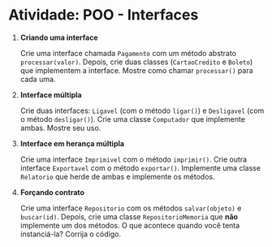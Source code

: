 # Atividade: POO - Interfaces

1. **Criando uma interface**

   Crie uma interface chamada `Pagamento` com um método abstrato `processar(valor)`. Depois, crie duas classes (`CartaoCredito` e `Boleto`) que implementem a interface. Mostre como chamar `processar()` para cada uma.

2. **Interface múltipla**

   Crie duas interfaces: `Ligavel` (com o método `ligar()`) e `Desligavel` (com o método `desligar()`). Crie uma classe `Computador` que implemente ambas. Mostre seu uso.

3. **Interface em herança múltipla**

   Crie uma interface `Imprimivel` com o método `imprimir()`. Crie outra interface `Exportavel` com o método `exportar()`. Implemente uma classe `Relatorio` que herde de ambas e implemente os métodos. 

4. **Forçando contrato**

   Crie uma interface `Repositorio` com os métodos `salvar(objeto)` e `buscar(id)`. Depois, crie uma classe `RepositorioMemoria` que **não** implemente um dos métodos. O que acontece quando você tenta instanciá-la? Corrija o código.


